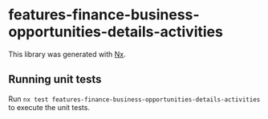 # features-finance-business-opportunities-details-activities

This library was generated with [Nx](https://nx.dev).

## Running unit tests

Run `nx test features-finance-business-opportunities-details-activities` to execute the unit tests.
